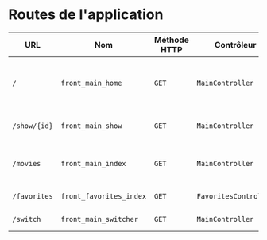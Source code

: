 # Routes de l'application

| URL          | Nom                     | Méthode HTTP | Contrôleur            | Méthode    | Titre HTML           | Commentaire                                       |
| ------------ | ----------------------- | ------------ | --------------------- | ---------- | -------------------- | ------------------------------------------------- |
| `/`          | `front_main_home`       | `GET`        | `MainController`      | `home`     | Bienvenue sur O'flix | Page d'accueil triée par release_date descendante |
| `/show/{id}` | `front_main_show`       | `GET`        | `MainController`      | `show`     | Film sur O'Flix      | Page de détail d'un film                          |
| `/movies`    | `front_main_index`      | `GET`        | `MainController`      | `index`    | Films sur O'Flix     | Page des films triée par titre ascendant          |
| `/favorites` | `front_favorites_index` | `GET`        | `FavoritesController` | `index`    | Mes favoris          | Page de mes favoris                               |
| `/switch`    | `front_main_switcher`   | `GET`        | `MainController`      | `switcher` |                      | Changement de thème                               |
